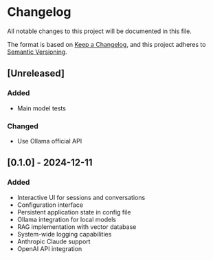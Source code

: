 # Changelog

All notable changes to this project will be documented in this file.

The format is based on [Keep a Changelog](https://keepachangelog.com/en/1.1.0/),
and this project adheres to [Semantic Versioning](https://semver.org/spec/v2.0.0.html).

## [Unreleased]

### Added

- Main model tests

### Changed

- Use Ollama official API

## [0.1.0] - 2024-12-11

### Added

- Interactive UI for sessions and conversations
- Configuration interface
- Persistent application state in config file
- Ollama integration for local models
- RAG implementation with vector database
- System-wide logging capabilities
- Anthropic Claude support
- OpenAI API integration
